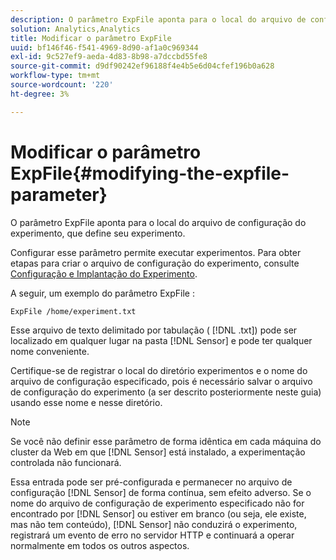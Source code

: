 ```yaml
---
description: O parâmetro ExpFile aponta para o local do arquivo de configuração do experimento, que define seu experimento.
solution: Analytics,Analytics
title: Modificar o parâmetro ExpFile
uuid: bf146f46-f541-4969-8d90-af1a0c969344
exl-id: 9c527ef9-aeda-4d83-8b98-a7dccbd55fe8
source-git-commit: d9df90242ef96188f4e4b5e6d04cfef196b0a628
workflow-type: tm+mt
source-wordcount: '220'
ht-degree: 3%

---
```


# Modificar o parâmetro ExpFile{#modifying-the-expfile-parameter}

O parâmetro ExpFile aponta para o local do arquivo de configuração do experimento, que define seu experimento.

Configurar esse parâmetro permite executar experimentos. Para obter etapas para criar o arquivo de configuração do experimento, consulte [Configuração e Implantação do Experimento](../../../home/c-undst-ctrld-exp/t-crt-ctrld-exp/c-cnfg-dply-exp.md#concept-50f1de0242904698937bb72b3ea1b429).

A seguir, um exemplo do parâmetro ExpFile :

```
ExpFile /home/experiment.txt
```

Esse arquivo de texto delimitado por tabulação ( [!DNL .txt]) pode ser localizado em qualquer lugar na pasta [!DNL Sensor] e pode ter qualquer nome conveniente.

Certifique-se de registrar o local do diretório experimentos e o nome do arquivo de configuração especificado, pois é necessário salvar o arquivo de configuração do experimento (a ser descrito posteriormente neste guia) usando esse nome e nesse diretório.

>[!NOTE]
>
>Se você não definir esse parâmetro de forma idêntica em cada máquina do cluster da Web em que [!DNL Sensor] está instalado, a experimentação controlada não funcionará.

Essa entrada pode ser pré-configurada e permanecer no arquivo de configuração [!DNL Sensor] de forma contínua, sem efeito adverso. Se o nome do arquivo de configuração de experimento especificado não for encontrado por [!DNL Sensor] ou estiver em branco (ou seja, ele existe, mas não tem conteúdo), [!DNL Sensor] não conduzirá o experimento, registrará um evento de erro no servidor HTTP e continuará a operar normalmente em todos os outros aspectos.
